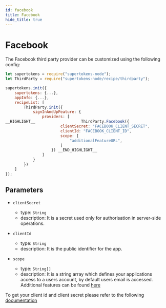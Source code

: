 ```yaml
---
id: facebook
title: Facebook
hide_title: true
---
```


# Facebook

The Facebook third party provider can be customized using the following config:

```js
let supertokens = require("supertokens-node");
let ThirdParty = require("supertokens-node/recipe/thirdparty");

supertokens.init({
    supertokens: {...},
    appInfo: {...},
    recipeList: [
        ThirdParty.init({
            signInAndUpFeature: {
                providers: [
__HIGHLIGHT__                    ThirdParty.Facebook({
                        clientSecret: "FACEBOOK_CLIENT_SECRET",
                        clientId: "FACEBOOK_CLIENT_ID",
                        scope: [
                            "additionalFeatureURL",
                        ]
                    }) __END_HIGHLIGHT__
                ]
            }
        })
    ]
});
```

## Parameters

- `clientSecret`
  - type: `String`
  - description: It is a secret used only for authorisation in server-side operations.

- `clientId`
  - type: `String`
  - description: It is the public identifier for the app.

- `scope`
  - type: `String[]`
  - description: It is a string array which defines your applications access to a users account, by default users email is accessed. Additional features can be found [here](https://developers.facebook.com/docs/permissions/reference/)

<div class="specialNote" style="margin-bottom: 40px">
To get your client id and client secret please refer to the following
<a href="https://developers.facebook.com/docs/development/create-an-app" rel="noopener noreferrer" target="_blank" >documentation</a>
</div>
